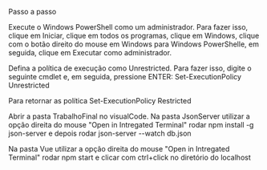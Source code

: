 Passo a passo

Execute o Windows PowerShell como um administrador. Para fazer isso, clique em Iniciar, clique em todos os programas, clique em Windows, clique com o botão direito do mouse em Windows para Windows PowerShelle, em seguida, clique em Executar como administrador.

Defina a política de execução como Unrestricted. Para fazer isso, digite o seguinte cmdlet e, em seguida, pressione ENTER:
Set-ExecutionPolicy Unrestricted 

Para retornar as política
Set-ExecutionPolicy Restricted

Abrir a pasta TrabalhoFinal no visualCode. Na pasta JsonServer utilizar a opção direita do mouse "Open in Intregated Terminal" rodar
npm install -g json-server e depois rodar json-server --watch db.json

Na pasta Vue utilizar a opção direita do mouse "Open in Intregated Terminal" rodar
npm start e clicar com ctrl+click no diretório do localhost
